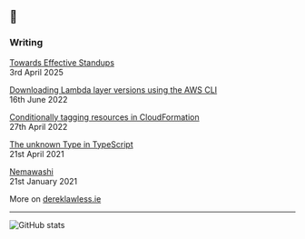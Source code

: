 ## 👋

### Writing
[Towards Effective Standups](https://dereklawless.ie/towards-effective-standups/)
<br>3rd April 2025

[Downloading Lambda layer versions using the AWS CLI](https://dereklawless.ie/downloading-lambda-layers-versions-using-the-aws-cli/)
<br>16th June 2022

[Conditionally tagging resources in CloudFormation](https://dereklawless.ie/conditionally-tagging-resources-in-cloudformation/)
<br>27th April 2022

[The unknown Type in TypeScript](https://dereklawless.ie/the-unknown-type-in-typescript/)
<br>21st April 2021

[Nemawashi](https://dereklawless.ie/nemawashi/)
<br>21st January 2021

More on [dereklawless.ie](https://dereklawless.ie)

---
![GitHub stats](https://github-readme-stats.vercel.app/api?username=dereklawless&count_private=true&show_icons=true&hide_title=true)

<!--
**dereklawless/dereklawless** is a ✨ _special_ ✨ repository because its `README.md` (this file) appears on your GitHub profile.

Here are some ideas to get you started:

- 🔭 I’m currently working on ...
- 🌱 I’m currently learning ...
- 👯 I’m looking to collaborate on ...
- 🤔 I’m looking for help with ...
- 💬 Ask me about ...
- 📫 How to reach me: ...
- 😄 Pronouns: ...
- ⚡ Fun fact: ...
-->
